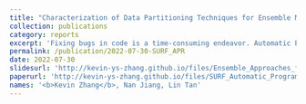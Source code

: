 ```yaml
---
title: "Characterization of Data Partitioning Techniques for Ensemble Methods in Automatic Program Repair"
collection: publications
category: reports
excerpt: 'Fixing bugs in code is a time-consuming endeavor. Automatic Program Repair (APR) seeks to autonomously fix bugs present in source code through patch generation. Recently, the application of neural networks and deep learning techniques, including neural machine translation, to this field has yielded good results, achieving state-of-the-art rates for fixes on the Defects4j and QuixBugs benchmarks. Ensemble techniques have been used to improve the learning properties of these models and achieve better results. However, a systematic measurement of the effectiveness of different ensemble methods has not been carried out. Partitioning of the dataset for training with bagging was selected as a simple and comparable ensemble method. Clustering of the bug type via human categorization and clustering via the encoder hidden state output of a pre-trained model were compared with random divisions to split the training data for ensemble models. This study then compared the results of these different ensemble methods with the same model design on the QuixBugs benchmark to determine their relative effectiveness. It was found that models trained on randomly partitioned data outperformed models trained on data clustered by both human categorization and machine embeddings, fixing 25 bugs on the QuixBugs benchmark as compared to 20 each for the two clustering methods. Further conclusions and observations about the performance of each approach, as well as recommendations for further approaches in ensemble techniques will be provided based on the comparison and analysis of results for these methods.'
permalink: /publication/2022-07-30-SURF_APR
date: 2022-07-30
slidesurl: 'http://kevin-ys-zhang.github.io/files/Ensemble_Approaches_for_Automatic_Program_Repair.pdf'
paperurl: 'http://kevin-ys-zhang.github.io/files/SURF_Automatic_Program_Repair.pdf'
names: '<b>Kevin Zhang</b>, Nan Jiang, Lin Tan'
---
```

